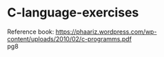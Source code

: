 # C-language-exercises

Reference book: 
https://phaariz.wordpress.com/wp-content/uploads/2010/02/c-programms.pdf   
pg8
